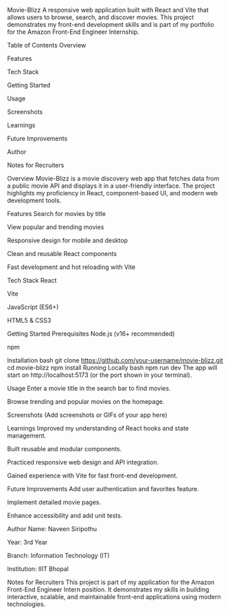 Movie-Blizz
A responsive web application built with React and Vite that allows users to browse, search, and discover movies. This project demonstrates my front-end development skills and is part of my portfolio for the Amazon Front-End Engineer Internship.

Table of Contents
Overview

Features

Tech Stack

Getting Started

Usage

Screenshots

Learnings

Future Improvements

Author

Notes for Recruiters

Overview
Movie-Blizz is a movie discovery web app that fetches data from a public movie API and displays it in a user-friendly interface. The project highlights my proficiency in React, component-based UI, and modern web development tools.

Features
Search for movies by title

View popular and trending movies

Responsive design for mobile and desktop

Clean and reusable React components

Fast development and hot reloading with Vite

Tech Stack
React

Vite

JavaScript (ES6+)

HTML5 & CSS3

Getting Started
Prerequisites
Node.js (v16+ recommended)

npm

Installation
bash
git clone https://github.com/your-username/movie-blizz.git
cd movie-blizz
npm install
Running Locally
bash
npm run dev
The app will start on http://localhost:5173 (or the port shown in your terminal).

Usage
Enter a movie title in the search bar to find movies.

Browse trending and popular movies on the homepage.

Screenshots
(Add screenshots or GIFs of your app here)

Learnings
Improved my understanding of React hooks and state management.

Built reusable and modular components.

Practiced responsive web design and API integration.

Gained experience with Vite for fast front-end development.

Future Improvements
Add user authentication and favorites feature.

Implement detailed movie pages.

Enhance accessibility and add unit tests.

Author
Name: Naveen Siripothu

Year: 3rd Year

Branch: Information Technology (IT)

Institution: IIIT Bhopal

Notes for Recruiters
This project is part of my application for the Amazon Front-End Engineer Intern position. It demonstrates my skills in building interactive, scalable, and maintainable front-end applications using modern technologies.
